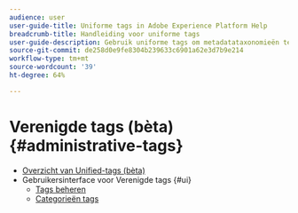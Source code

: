 ```yaml
---
audience: user
user-guide-title: Uniforme tags in Adobe Experience Platform Help
breadcrumb-title: Handleiding voor uniforme tags
user-guide-description: Gebruik uniforme tags om metadatataxonomieën te beheren. Leer hoe u tagcategorieën en tags maakt.
source-git-commit: de258d0e9fe8304b239633c6901a62e3d7b9e214
workflow-type: tm+mt
source-wordcount: '39'
ht-degree: 64%

---
```



# Verenigde tags (bèta){#administrative-tags}

* [Overzicht van Unified-tags (bèta)](overview.md)
* Gebruikersinterface voor Verenigde tags {#ui}
   * [Tags beheren](ui/managing-tags.md)
   * [Categorieën tags](ui/tags-categories.md)
